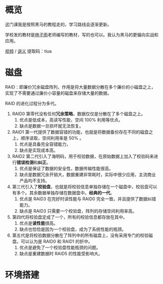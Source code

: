 # 概览

这门课我是按照黑马的教程走的，学习路线会逐渐更新。

学校发的教材是[林子雨](http://dblab.xmu.edu.cn/post/linziyu/)老师编写的教材，写的也可以。我认为黑马的更偏向实战和应用。

[视频](https://www.bilibili.com/video/BV1JT4y1g7nM) / [讲义](https://pan.baidu.com/s/1rFA8lyxiCIz2EONItZp_bQ) 提取码：tiua

# 磁盘

RAID：即廉价冗余磁盘阵列，作用是将大量数据分散在多个廉价的小磁盘之上，实现了不需要通过廉价小容量的磁盘来存储大量的数据。

RAID 的进化过程分为多代。

1. RAID0 第零代没有任何**冗余策略**，数据仅仅是分散在了多个磁盘之上。
   1. 优点是低成本，高读写性能，空间 100% 利用等优点。
   2. 缺点是数据一旦损坏就无法恢复。
2. RAID1 第一代提供了数据容错的功能，也就是将数据备份存在不同的磁盘之上，顺序读取，空间利用率是 50% 。
   1. 优点是具备完全容错能力，
   2. 缺点是实现成本高。
3. RAID2 第二代引入了海明码，用于校验数据，在原始数据上加入了校验码来进行**错误检测**和**纠正**。
   1. 优点是保证了数据的安全性，数据传输性能很高。
   2. 缺点是数据冗余开销大，数据重建非常耗时，实际中很少应用，主流商业产品均不支持。
4. 第三代引入了**校验盘**，也就是将校验信息单独存储在一个磁盘中，校验盘可以有多个。其余数据单独存储在数据盘中。**经典的一代**。
   1. 优点是 RAID3 在完好时读性能与 RAID0 完全一致，并且提供了数据纠错能力。
   2. 缺点是 RAID3 只需要一个校验盘，阵列的存储空间利用率高。
5. 第四代将校验盘定成了一个，所有的校验信息都存放在其中。
   1. 优点是**读性能**很高。
   2. 缺点也恰恰是因为一个校验盘，成为了系统性能的瓶颈。
6. 第五代是将校验数据分散在了阵列中的所有磁盘上，没有采用专门的校验磁盘。可以认为是 RAID0 和 RAID1 的折中。
   1. 优点是避免了一个校验盘性能瓶颈的问题。
   2. 缺点是重建数据时 RAID5 的性能受影响大。

# 环境搭建
